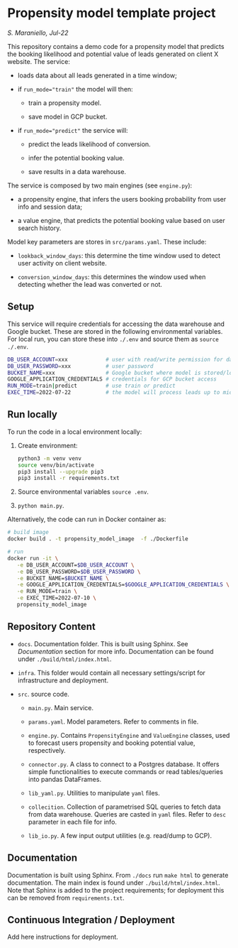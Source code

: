 # Propensity model template project

_S. Maraniello, Jul-22_

This repository contains a demo code for a propensity model that predicts the booking likelihood and
potential value of leads generated on client X website. The service:

- loads data about all leads generated in a time window;

- if `run_mode="train"` the model will then:

  - train a propensity model.

  - save model in GCP bucket.

- if `run_mode="predict"` the service will:

  - predict the leads likelihood of conversion.

  - infer the potential booking value.

  - save results in a data warehouse.

The service is composed by two main engines (see `engine.py`):

- a propensity engine, that infers the users booking probability from user info and session data;

- a value engine, that predicts the potential booking value based on user search history.

Model key parameters are stores in `src/params.yaml`. These include:

- `lookback_window_days`: this determine the time window used to detect user activity on client website.

- `conversion_window_days`: this determines the window used when detecting whether the lead was converted or not.

## Setup

This service will require credentials for accessing the data warehouse and Google bucket. These are stored in the following environmental variables. For local run, you can store these into `./.env` and source them as `source ./.env`.

```sh
DB_USER_ACCOUNT=xxx            # user with read/write permission for data warehouse
DB_USER_PASSWORD=xxx           # user password
BUCKET_NAME=xxx                # Google bucket where model is stored/loaded from
GOOGLE_APPLICATION_CREDENTIALS # credentials for GCP bucket access
RUN_MODE=train|predict         # use train or predict
EXEC_TIME=2022-07-22           # the model will process leads up to midnight of the day before.
```

## Run locally

To run the code in a local environment locally:

1. Create environment:

   ```sh
   python3 -m venv venv
   source venv/bin/activate
   pip3 install --upgrade pip3
   pip3 install -r requirements.txt
   ```

1. Source environmental variables `source .env`.

1. `python main.py`.

Alternatively, the code can run in Docker container as:

```sh
# build image
docker build . -t propensity_model_image  -f ./Dockerfile

# run
docker run -it \
   -e DB_USER_ACCOUNT=$DB_USER_ACCOUNT \
   -e DB_USER_PASSWORD=$DB_USER_PASSWORD \
   -e BUCKET_NAME=$BUCKET_NAME \
   -e GOOGLE_APPLICATION_CREDENTIALS=$GOOGLE_APPLICATION_CREDENTIALS \
   -e RUN_MODE=train \
   -e EXEC_TIME=2022-07-10 \
   propensity_model_image
```

## Repository Content

- `docs`. Documentation folder. This is built using Sphinx. See _Documentation_ section for more info. Documentation can be found under `./build/html/index.html`.

- `infra`. This folder would contain all necessary settings/script for infrastructure and deployment.

- `src`. source code.

  - `main.py`. Main service.

  - `params.yaml`. Model parameters. Refer to comments in file.

  - `engine.py`. Contains `PropensityEngine` and `ValueEngine` classes, used to forecast users propensity and booking potential value, respectively.

  - `connector.py`. A class to connect to a Postgres database. It offers simple functionalities to execute commands or read tables/queries into pandas DataFrames.

  - `lib_yaml.py`. Utilities to manipulate `yaml` files.

  - `collecition`. Collection of parametrised SQL queries to fetch data from data warehouse. Queries are casted in `yaml` files. Refer to `desc` parameter in each file for info.

  - `lib_io.py`. A few input output utilities (e.g. read/dump to GCP).

## Documentation

Documentation is built using Sphinx. From `./docs` run `make html` to generate documentation. The main index is found under `./build/html/index.html`.
Note that Sphinx is added to the project requirements; for deployment this can be removed from `requirements.txt`.

## Continuous Integration / Deployment

Add here instructions for deployment.
